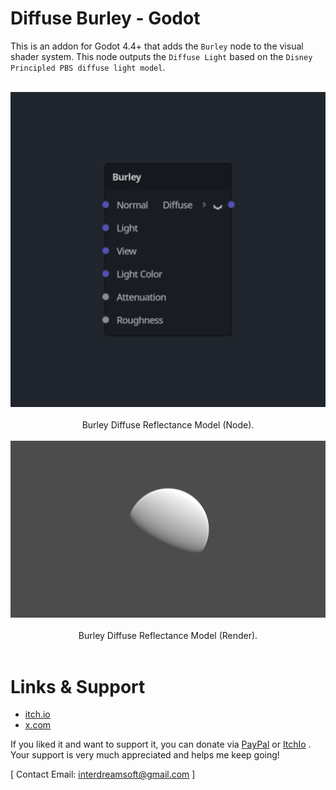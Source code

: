 # Diffuse Burley - Godot
This is an addon for Godot 4.4+ that adds the `Burley` node to the visual shader system. This node outputs the `Diffuse Light` based on the `Disney Principled PBS diffuse light model`.

<br>

<div align="center">
  
<img src = "https://raw.githubusercontent.com/ElSuicio/Diffuse-Burley-Godot/refs/heads/main/BurleyNode.png" alt = "Burley Diffuse Reflectance Model (Render).">

</div>

<br>

<div align="center"> Burley Diffuse Reflectance Model (Node). </div>

<br>

<div align="center">
  
<img src = "https://raw.githubusercontent.com/ElSuicio/Diffuse-Burley-Godot/refs/heads/main/render/1152x648/Burley.png" alt = "Burley Diffuse Reflectance Model (Node).">

</div>

<br>

<div align="center"> Burley Diffuse Reflectance Model (Render). </div>

<br>

# Links & Support
- [itch.io](https://interdreamsoft.itch.io/)
- [x.com](https://x.com/ElSuicio)

If you liked it and want to support it, you can donate via [PayPal](https://www.paypal.com/donate/?hosted_button_id=NRD94T2N7XZ6J) or [ItchIo](https://interdreamsoft.itch.io/lambert-light-model) . Your support is very much appreciated and helps me keep going!


[ Contact Email: interdreamsoft@gmail.com ]

